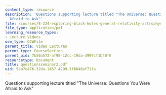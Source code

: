 ```yaml
---
content_type: resource
description: 'Questions supporting lecture titled "The Universe: Questions You Were
  Afraid to Ask"'
file: /courses/8-224-exploring-black-holes-general-relativity-astrophysics-spring-2003/5ea7e47632da146742991f6040af711a_questionsseminar2.pdf
file_type: application/pdf
learning_resource_types:
- Lecture Videos
ocw_type: OCWFile
parent_title: Video Lectures
parent_type: CourseSection
parent_uid: 7b50a572-af98-12cc-19da-d997cf1b40f6
resourcetype: Document
title: questionsseminar2.pdf
uid: 5ea7e476-32da-1467-4299-1f6040af711a
---
```

Questions supporting lecture titled "The Universe: Questions You Were Afraid to Ask"

